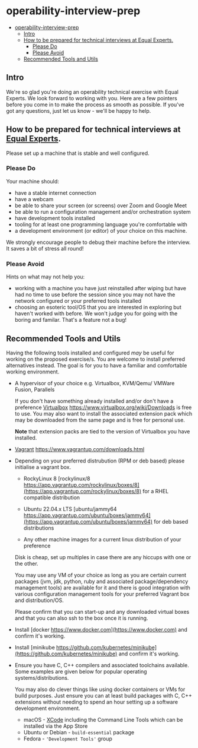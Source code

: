 # operability-interview-prep

- [operability-interview-prep](#operability-interview-prep)
  - [Intro](#intro)
  - [How to be prepared for technical interviews at Equal Experts.](#how-to-be-prepared-for-technical-interviews-at-equal-experts)
    - [Please Do](#please-do)
    - [Please Avoid](#please-avoid)
  - [Recommended Tools and Utils](#recommended-tools-and-utils)

## Intro

We're so glad you're doing an operability technical exercise with Equal Experts. We look forward to working with you. Here are a few pointers before you come in to make the process as smooth as possible. If you've got any questions, just let us know - we'll be happy to help.

## How to be prepared for technical interviews at [Equal Experts](https://www.equalexperts.com).

Please set up a machine that is stable and well configured.

### Please Do

Your machine should:

- have a stable internet connection
- have a webcam
- be able to share your screen (or screens) over Zoom and Google Meet
- be able to run a configuration management and/or orchestration system
- have development tools installed
- tooling for at least one programming language you're comfortable with
- a development environment (or editor) of your choice on this machine.

We strongly encourage people to debug their machine before the interview. It saves a bit of stress all round!

### Please Avoid

Hints on what may not help you:

- working with a machine you have just reinstalled after wiping but have had no time to use before the session since you may not have the network configured or your preferred tools installed
- choosing an esoteric tool/OS that you are interested in exploring but haven't worked with before. We won't judge you for going with the boring and familar. That's a feature not a bug!

## Recommended Tools and Utils

Having the following tools installed and configured _may_ be useful for working on the proposed exercise/s. You are welcome to install preferred alternatives instead. The goal is for you to have a familiar and comfortable working environment.

- A hypervisor of your choice e.g. Virtualbox, KVM/Qemu/ VMWare Fusion, Parallels

  If you don't have something already installed and/or don't have a preference [Virtualbox](https://www.virtualbox.org/wiki/Downloads) https://www.virtualbox.org/wiki/Downloads is free to use. You may also want to install the associated extension pack which may be downloaded from the same page and is free for personal use.

  **Note** that extension packs are tied to the version of Virtualbox you have installed.

- [Vagrant](https://www.vagrantup.com/downloads.html) https://www.vagrantup.com/downloads.html

- Depending on your preferred distrubution (RPM or deb based) please initialise a vagrant box.

  - RockyLinux 8 [rockylinux/8 https://app.vagrantup.com/rockylinux/boxes/8](https://app.vagrantup.com/rockylinux/boxes/8) for a RHEL compatible distribution

  - Ubuntu 22.04.x LTS [ubuntu/jammy64 https://app.vagrantup.com/ubuntu/boxes/jammy64](https://app.vagrantup.com/ubuntu/boxes/jammy64) for deb based distributions

  - Any other machine images for a current linux distribution of your preference

  Disk is cheap, set up multiples in case there are any hiccups with one or the other.

  You may use any VM of your choice as long as you are certain current
  packages (jvm, jdk, python, ruby and associated package/dependency management
  tools) are available for it and there is good integration with various
  configuration management tools for your preferred Vagrant box and distribution/OS.

  Please confirm that you can start-up and any downloaded virtual boxes and that you can also ssh to the box once it is running.

- Install [docker https://www.docker.com](https://www.docker.com) and confirm it's working.

- Install [minikube https://github.com/kubernetes/minikube](https://github.com/kubernetes/minikube) and confirm it's working.

- Ensure you have C, C++ compilers and associated toolchains available. Some examples are given below for popular operating systems/distributions.

  You may also do clever things like using docker containers or VMs for build purposes. Just ensure you can at least build packages with C, C++ extensions without needing to spend an hour setting up a software development environment.

  - macOS - [XCode](https://developer.apple.com/xcode/features/) including the Command Line Tools which can be installed via the App Store
  - Ubuntu or Debian - `build-essential` package
  - Fedora - `'Development Tools'` group
